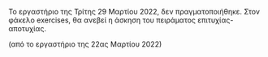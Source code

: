 Το εργαστήριο της Τρίτης 29 Μαρτίου 2022, δεν πραγματοποιήθηκε. Στον φάκελο exercises, θα ανεβεί η άσκηση του πειράματος επιτυχίας-αποτυχίας.


(από το εργαστήριο της 22ας Μαρτίου 2022)

